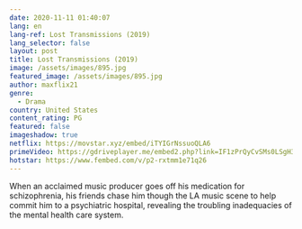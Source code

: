 ```yaml
---
date: 2020-11-11 01:40:07
lang: en
lang-ref: Lost Transmissions (2019)
lang_selector: false
layout: post
title: Lost Transmissions (2019)
image: /assets/images/895.jpg
featured_image: /assets/images/895.jpg
author: maxflix21
genre:
  - Drama
country: United States
content_rating: PG
featured: false
imageshadow: true
netflix: https://movstar.xyz/embed/iTYIGrNssuoQLA6
primeVideo: https://gdriveplayer.me/embed2.php?link=IF1zPrQyCvSMs0LSgH3g3ACKG0Rmrpbg53YSpVA0DmQE1SYsgeWVATVhvRgzH81jNY85KVeflif5x0SsUqB%252BH%252BY9j5jTOt8SQ1lmBw6ZPyptPn986vvafhT4w6E4G8%252FPhlu%252Bzj6lGuvcC%252BX0XjHuwx8YEv4MiYlYA%252BLH%252FDhKIH%252F695WoyYwmkdRmqDV12p%252BCA%253D
hotstar: https://www.fembed.com/v/p2-rxtmm1e71q26
---
```

When an acclaimed music producer goes off his medication for schizophrenia, his friends chase him though the LA music scene to help commit him to a psychiatric hospital, revealing the troubling inadequacies of the mental health care system.
